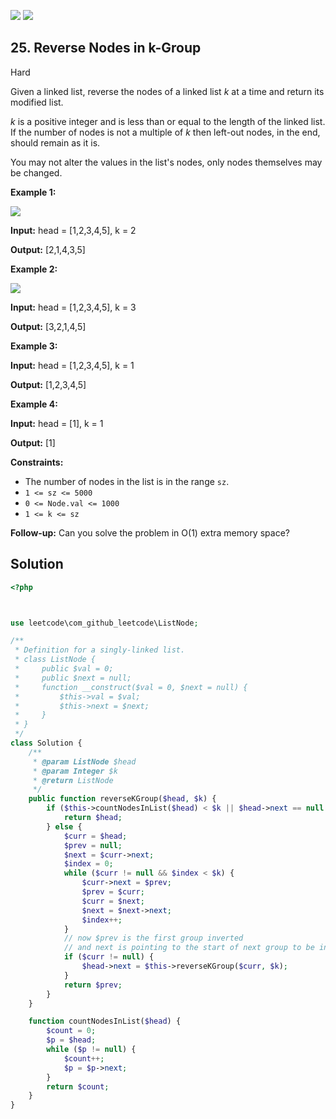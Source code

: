 [![](https://img.shields.io/github/stars/LeetCode-in-Ruby/LeetCode-in-Ruby?label=Stars&style=flat-square)](https://github.com/LeetCode-in-Ruby/LeetCode-in-Ruby)
[![](https://img.shields.io/github/forks/LeetCode-in-Ruby/LeetCode-in-Ruby?label=Fork%20me%20on%20GitHub%20&style=flat-square)](https://github.com/LeetCode-in-Ruby/LeetCode-in-Ruby/fork)

## 25\. Reverse Nodes in k-Group

Hard

Given a linked list, reverse the nodes of a linked list _k_ at a time and return its modified list.

_k_ is a positive integer and is less than or equal to the length of the linked list. If the number of nodes is not a multiple of _k_ then left-out nodes, in the end, should remain as it is.

You may not alter the values in the list's nodes, only nodes themselves may be changed.

**Example 1:**

![](https://assets.leetcode.com/uploads/2020/10/03/reverse_ex1.jpg)

**Input:** head = [1,2,3,4,5], k = 2

**Output:** [2,1,4,3,5] 

**Example 2:**

![](https://assets.leetcode.com/uploads/2020/10/03/reverse_ex2.jpg)

**Input:** head = [1,2,3,4,5], k = 3

**Output:** [3,2,1,4,5] 

**Example 3:**

**Input:** head = [1,2,3,4,5], k = 1

**Output:** [1,2,3,4,5] 

**Example 4:**

**Input:** head = [1], k = 1

**Output:** [1] 

**Constraints:**

*   The number of nodes in the list is in the range `sz`.
*   `1 <= sz <= 5000`
*   `0 <= Node.val <= 1000`
*   `1 <= k <= sz`

**Follow-up:** Can you solve the problem in O(1) extra memory space?

## Solution

```php
<?php



use leetcode\com_github_leetcode\ListNode;

/**
 * Definition for a singly-linked list.
 * class ListNode {
 *     public $val = 0;
 *     public $next = null;
 *     function __construct($val = 0, $next = null) {
 *         $this->val = $val;
 *         $this->next = $next;
 *     }
 * }
 */
class Solution {
    /**
     * @param ListNode $head
     * @param Integer $k
     * @return ListNode
     */
    public function reverseKGroup($head, $k) {
        if ($this->countNodesInList($head) < $k || $head->next == null || $head == null) {
            return $head;
        } else {
            $curr = $head;
            $prev = null;
            $next = $curr->next;
            $index = 0;
            while ($curr != null && $index < $k) {
                $curr->next = $prev;
                $prev = $curr;
                $curr = $next;
                $next = $next->next;
                $index++;
            }
            // now $prev is the first group inverted
            // and next is pointing to the start of next group to be inverted
            if ($curr != null) {
                $head->next = $this->reverseKGroup($curr, $k);
            }
            return $prev;
        }
    }

    function countNodesInList($head) {
        $count = 0;
        $p = $head;
        while ($p != null) {
            $count++;
            $p = $p->next;
        }
        return $count;
    }
}
```